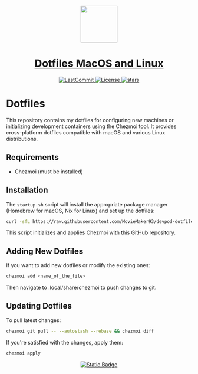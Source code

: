  <p align="center">
  <a href="https://alfonsofortunato.com">
    <picture>
      <source media="(prefers-color-scheme: dark)" srcset="https://alfonsofortunato.com/img/logo.png">
      <img src="https://alfonsofortunato.com/img/logo.png" height="100">
    </picture>
    <h1 align="center">Dotfiles MacOS and Linux</h1>
  </a>
</p>

<p align="center">
  <a href="https://github.com/MovieMaker93/devpod-dotfiles-chezmoi/commit">
    <img alt="LastCommit" src="https://img.shields.io/github/last-commit/MovieMaker93/devpod-dotfiles-chezmoi/main?style=for-the-badge&logo=github&color=%237dcfff">
  </a>
  <!-- <a href="https://github.com/MovieMaker93/devpod-dotfiles-chezmoi/actions/workflows/"> -->
  <!-- </a> -->
  <a href="https://github.com/MovieMaker93/devpod-dotfiles-chezmoi/blob/main/LICENSE">
    <img alt="License" src="https://img.shields.io/github/license/MovieMaker93/devpod-dotfiles-chezmoi?style=for-the-badge&logo=github&color=%239ece6a">
  </a>
  <a href="https://github.com/MovieMaker93/devpod-dotfiles-chezmoi/stars">
    <img alt="stars" src="https://img.shields.io/github/stars/MovieMaker93/devpod-dotfiles-chezmoi?style=for-the-badge&logo=github&color=%23f7768e">
  </a>
</p>

# Dotfiles

This repository contains my dotfiles for configuring new machines or initializing development containers using the Chezmoi tool.
It provides cross-platform dotfiles compatible with macOS and various Linux distributions.

## Requirements

- Chezmoi (must be installed)

## Installation

The `startup.sh` script will install the appropriate package manager (Homebrew for macOS, Nix for Linux) and set up the dotfiles:

```bash
curl -sfL https://raw.githubusercontent.com/MovieMaker93/devpod-dotfiles-chezmoi/main/.startup.sh | bash
```

This script initializes and applies Chezmoi with this GitHub repository.

## Adding New Dotfiles

If you want to add new dotfiles or modify the existing ones:

```bash
chezmoi add <name_of_the_file>
```

Then navigate to .local/share/chezmoi to push changes to git.

## Updating Dotfiles

To pull latest changes:

```bash
chezmoi git pull -- --autostash --rebase && chezmoi diff
```

If you're satisfied with the changes, apply them:

```bash
chezmoi apply
```

<p align="center">
  <a href="https://alfonsofortunato.com/posts/dotfile/">
    <img alt="Static Badge" src="https://img.shields.io/badge/Blog_Posts-Go?style=for-the-badge&label=%F0%9F%92%ADRead&color=%237aa2f7">
  </a>
</p>
